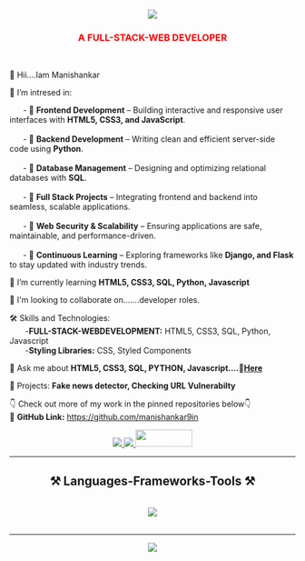 <h1 align="center">
    <img src="https://readme-typing-svg.herokuapp.com/?font=Righteous&size=35&center=true&vCenter=true&width=500&height=70&duration=4000&lines=Hi+There!+👋;+I'm+Manishankar+!;" />
</h1>

<h3 align="center" style="color:red;">A FULL-STACK-WEB DEVELOPER </h3>


<br/>

<div align="left">
    
 👋 Hii....Iam Manishankar
  
 🔭 I’m intresed in:<br>  

&nbsp;&nbsp;&nbsp;&nbsp;&nbsp;&nbsp;- 🎯 **Frontend Development** – Building interactive and responsive user interfaces with **HTML5, CSS3, and JavaScript**.<br>  
&nbsp;&nbsp;&nbsp;&nbsp;&nbsp;&nbsp;- 🎯 **Backend Development** – Writing clean and efficient server-side code using **Python**.<br>  
&nbsp;&nbsp;&nbsp;&nbsp;&nbsp;&nbsp;- 🎯 **Database Management** – Designing and optimizing relational databases with **SQL**.<br>  
&nbsp;&nbsp;&nbsp;&nbsp;&nbsp;&nbsp;- 🎯 **Full Stack Projects** – Integrating frontend and backend into seamless, scalable applications.<br>  
&nbsp;&nbsp;&nbsp;&nbsp;&nbsp;&nbsp;- 🎯 **Web Security & Scalability** – Ensuring applications are safe, maintainable, and performance-driven.<br>  
&nbsp;&nbsp;&nbsp;&nbsp;&nbsp;&nbsp;- 🎯 **Continuous Learning** – Exploring frameworks like **Django, and Flask** to stay updated with industry trends.<br>  

 
 🌱 I’m currently learning **HTML5, CSS3, SQL, Python, Javascript**

 💞 I'm looking to collaborate on.......developer roles.
 
 🛠️ Skills and Technologies:<br>
     &nbsp;&nbsp;&nbsp;&nbsp;&nbsp;&nbsp; -**FULL-STACK-WEBDEVELOPMENT:** HTML5, CSS3, SQL, Python, Javascript <br>
     &nbsp;&nbsp;&nbsp;&nbsp;&nbsp;&nbsp; -**Styling Libraries:** CSS, Styled Components<br>

 💬 Ask me about **HTML5, CSS3, SQL, PYTHON, Javascript....🧐[Here](https://github.com/manishankar9in)**

 🚀 Projects: **Fake news detector, Checking URL Vulnerabilty**<br>
  
 👇 Check out more of my work in the pinned repositories below👇<br>
 🔗 **GitHub Link:** https://github.com/manishankar9in
 </div>
 
<div align="center"> 
  <a href="mailto:manishankar9in@gmail.com">
    <img src="https://img.shields.io/badge/Gmail-333333?style=for-the-badge&logo=gmail&logoColor=red" />
  </a>
  <a href="https://www.linkedin.com/in/mani-shankar-yellumgudla-a773622a5" target="_blank">
    <img src="https://img.shields.io/badge/LinkedIn-0077B5?style=for-the-badge&logo=linkedin&logoColor=white" target="_blank" />
  </a>
  <a href="https://github.com/manishankar9in" target="_blank">
     <img src="https://encrypted-tbn0.gstatic.com/images?q=tbn:ANd9GcT1Loj2RJP3vSiDvzSssQA7bb95bzqE2AeIeg&s" width="100px"; height="30px" target="_blank" /> <!-- sqlite, safari, google-chrome are other good icon options -->
  </a>
</div>

 <hr/>
<h2 align="center">⚒️ Languages-Frameworks-Tools ⚒️</h2>
<br/>
<div align="center">
    <img src="https://skillicons.dev/icons?i=html,css,javascript,mysql,python,vscode,github"/>
</div>

<br/>
<hr/>

<div align="center">
 <img src="https://readme-typing-svg.herokuapp.com/?font=Righteous&size=35&center=true&vCenter=true&width=500&height=70&duration=4000&lines=👋+Shoot+Me+a+Message+📩;" />
</div>

<br/>
